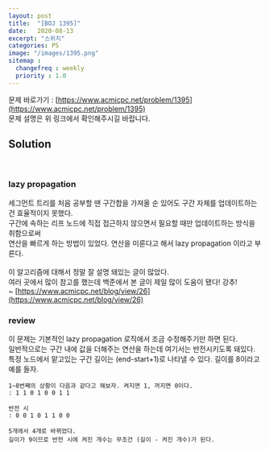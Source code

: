 ```yaml
---
layout: post
title:  "[BOJ 1395]"
date:   2020-08-13
excerpt: "스위치"
categories: PS
image: "/images/1395.png"
sitemap :
  changefreq : weekly
  priority : 1.0
---
```

문제 바로가기 : [https://www.acmicpc.net/problem/1395](https://www.acmicpc.net/problem/1395)<br>
문제 설명은 위 링크에서 확인해주시길 바랍니다.
<br>
## Solution
<script src="https://gist.github.com/yooniversal/5e8ee7f6002c44db0794b2af6e6ba6b9.js"></script>
<br/>

### lazy propagation
세그먼트 트리를 처음 공부할 땐 구간합을 가져올 순 있어도 구간 자체를 업데이트하는건 효율적이지 못했다.<br>
구간에 속하는 리프 노드에 직접 접근하지 않으면서 필요할 때만 업데이트하는 방식을 취함으로써<br>
연산을 빠르게 하는 방법이 있었다. 연산을 미룬다고 해서 lazy propagation 이라고 부른다.<br>
<br>
이 알고리즘에 대해서 정말 잘 설명 돼있는 글이 많았다.<br>
여러 곳에서 많이 참고를 했는데 백준에서 본 글이 제일 많이 도움이 됐다! 강추!<br>
~ [https://www.acmicpc.net/blog/view/26](https://www.acmicpc.net/blog/view/26)<br>

### review
이 문제는 기본적인 lazy propagation 로직에서 조금 수정해주기만 하면 된다.<br>
일반적으로는 구간 내에 값을 더해주는 연산을 하는데 여기서는 반전시키도록 돼있다.<br>
특정 노드에서 맡고있는 구간 길이는 (end-start+1)로 나타낼 수 있다. 길이를 8이라고 예를 들자.<br>
```
1~8번째의 상황이 다음과 같다고 해보자. 켜지면 1, 꺼지면 0이다.
: 1 1 0 1 0 0 1 1

반전 시
: 0 0 1 0 1 1 0 0

5개에서 4개로 바뀌었다.
길이가 9이므로 반전 시에 켜진 개수는 무조건 (길이 - 켜진 개수)가 된다.
```

<script src="https://utteranc.es/client.js"
        repo="yooniversal/blog-comments"
        issue-term="pathname"
        theme="github-light"
        crossorigin="anonymous"
        async>
</script>
